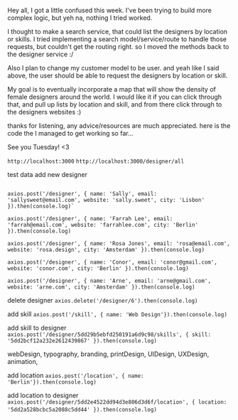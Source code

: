 Hey all, I got a little confused this week. I've been trying to build more complex logic, but yeh na, nothing I tried worked.

I thought to make a search service, that could list the designers by location or skills. I tried implementing a search model/service/route to handle those requests, but couldn't get the routing right. so I moved the methods back to the designer service :/  

Also I plan to change my customer model to be user. and yeah like I said above, the user should be able to request the designers by location or skill. 

My goal is to eventually incorporate a map that will show the density of female designers around the world. I would like it if you can click through that, and pull up lists by location and skill, and from there click through to the designers websites :)  

thanks for listening, any advice/resources are much appreciated. here is the code the I managed to get working so far...  

See you Tuesday! <3   


`http://localhost:3000`
`http://localhost:3000/designer/all`

test data
add new designer
```axios.post('/designer', { name: 'Mel', email: 'mel@gmail.com', website: 'meljones.me', city: 'Berlin' }).then(console.log)

axios.post('/designer', { name: 'Sally', email: 'sallysweet@email.com', website: 'sally.sweet', city: 'Lisbon' }).then(console.log)`

axios.post('/designer', { name: 'Farrah Lee', email: 'farrah@email.com', website: 'farrahlee.com', city: 'Berlin' }).then(console.log)

axios.post('/designer', { name: 'Rosa Jones', email: 'rosa@email.com', website: 'rosa.design', city: 'Amsterdam' }).then(console.log)

axios.post('/designer', { name: 'Conor', email: 'conor@gmail.com', website: 'conor.com', city: 'Berlin' }).then(console.log)

axios.post('/designer', { name: 'Arne', email: 'arne@gmail.com', website: 'arne.com', city: 'Amsterdam' }).then(console.log)
```



delete designer
`axios.delete('/designer/6').then(console.log)`


add skill
`axios.post('/skill', { name: 'Web Design'}).then(console.log)`



add skill to designer
`axios.post('/designer/5dd29b5ebfd250191a6d9c98/skills', { skill: '5dd2bcf12a232e2612439867' }).then(console.log)`

  webDesign,
  typography,
  branding,
  printDesign,
  UIDesign,
  UXDesign,
  animation,


add location
`axios.post('/location', { name: 'Berlin'}).then(console.log)`

  
add location to designer
`axios.post('/designer/5dd2e4522dd94d3e806d3d6f/location', { location: '5dd2a528bcbc5a2088c5dd44' }).then(console.log)`
​




